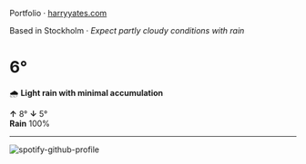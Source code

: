 Portfolio · [harryyates.com](https://harryyates.com)

<!-- WEATHER_START -->
Based in Stockholm · *Expect partly cloudy conditions with rain*

# 6°
🌧️ **Light rain with minimal accumulation**

**↑** 8° **↓** 5°  
**Rain** 100%

---
<!-- WEATHER_END -->

<p align="left">
  <a>
    <img src="https://spotify-github-profile.kittinanx.com/api/view?uid=bigbello&cover_image=true&theme=natemoo-re&show_offline=true&background_color=121212&interchange=false&bar_color=53b14f&bar_color_cover=false" alt="spotify-github-profile">
  </a>
</p>